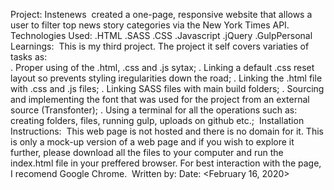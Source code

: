 Project: Instenews
​
created a one-page, responsive website that allows a user to filter top news story categories via the New York Times API.
​
Technologies Used:
​.HTML
.SASS
.CSS
.Javascript
.jQuery
.Gulp​
Personal Learnings:
​
This is my third project. The project it self covers variaties of tasks as:  
 . Proper using of the .html, .css and .js sytax;
. Linking a default .css reset layout so prevents styling iregularities down the road;
. Linking the .html file with .css and .js files;
. Linking SASS files with main build folders;
. Sourcing and implementing the font that was used for the project from an external source (Transfonter);
. Using a terminal for all the operations such as: creating folders, files, running gulp, uploads on github etc.;
​
Installation Instructions:
​
This web page is not hosted and there is no domain for it. This is only a mock-up version of a web page and if you wish to explore it further, please download all the files to your computer and run the index.html file in your preffered browser. For best interaction with the page, I recomend Google Chrome.
​
Written by:
<Evander Owusu>
Date: <February 16, 2020>
